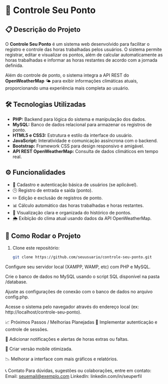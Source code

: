 # 🚀 Controle Seu Ponto

## 📋 Descrição do Projeto  
O **Controle Seu Ponto** é um sistema web desenvolvido para facilitar o registro e controle das horas trabalhadas pelos usuários. O sistema permite registrar, editar e visualizar os pontos, além de calcular automaticamente as horas trabalhadas e informar as horas restantes de acordo com a jornada definida.

Além do controle de ponto, o sistema integra a API REST do **OpenWeatherMap** 🌤️ para exibir informações climáticas atuais, proporcionando uma experiência mais completa ao usuário.

## 🛠️ Tecnologias Utilizadas  
- **PHP:** Backend para lógica do sistema e manipulação dos dados.  
- **MySQL:** Banco de dados relacional para armazenar os registros de ponto.  
- **HTML5 e CSS3:** Estrutura e estilo da interface do usuário.  
- **JavaScript:** Interatividade e comunicação assíncrona com o backend.  
- **Bootstrap:** Framework CSS para design responsivo e amigável.  
- **API REST OpenWeatherMap:** Consulta de dados climáticos em tempo real.  

## ⚙️ Funcionalidades  
- 👤 Cadastro e autenticação básica de usuários (se aplicável).  
- 🕒 Registro de entrada e saída (ponto).  
- ✏️ Edição e exclusão de registros de ponto.  
- 📊 Cálculo automático das horas trabalhadas e horas restantes.  
- 📅 Visualização clara e organizada do histórico de pontos.  
- 🌦️ Exibição do clima atual usando dados da API OpenWeatherMap.  

## 🚀 Como Rodar o Projeto  
1. Clone este repositório:  
   ```bash
   git clone https://github.com/seuusuario/controle-seu-ponto.git
Configure seu servidor local (XAMPP, WAMP, etc) com PHP e MySQL.

Crie o banco de dados no MySQL usando o script SQL disponível na pasta /database.

Ajuste as configurações de conexão com o banco de dados no arquivo config.php.

Acesse o sistema pelo navegador através do endereço local (ex: http://localhost/controle-seu-ponto).

📈 Próximos Passos / Melhorias Planejadas
🔐 Implementar autenticação e controle de sessões.

🔔 Adicionar notificações e alertas de horas extras ou faltas.

📱 Criar versão mobile otimizada.

📉 Melhorar a interface com mais gráficos e relatórios.

📞 Contato
Para dúvidas, sugestões ou colaborações, entre em contato:
Email: seuemail@exemplo.com
LinkedIn: linkedin.com/in/seuperfil

